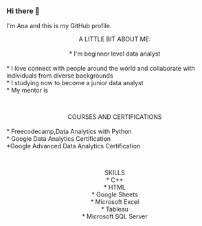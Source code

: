 ### Hi there 👋
I'm Ana and this is my GitHub profile.

 <center>A LITTLE BIT ABOUT ME:</center>



<BR>
    <center>* I'm beginner level data analyst</center>
   <BR> * I love connect with people around the world and collaborate with individuals from diverse backgrounds
 <BR>   * I studying now to become a junior data analyst 
 <BR>   * My mentor is

<BR><center>COURSES AND CERTIFICATIONS </center>
<BR> * Freecodecamp,Data Analytics with Python
<BR> * Google Data Analytics Certification
<BR> *Google Advanced Data Analytics Certification



<BR><CENTER>SKILLS 
<BR> * C++
<BR> * HTML
<BR> * Google Sheets
<BR> * Microsoft Excel
<BR> * Tableau
<BR> * Microsoft SQL Server
        
<!--
**anahoza/anahoza** is a ✨ _special_ ✨ repository because its `README.md` (this file) appears on your GitHub profile.

Here are some ideas to get you started:

- 🔭 I’m currently working on ...
- 🌱 I’m currently learning ...
- 👯 I’m looking to collaborate on ...
- 🤔 I’m looking for help with ...
- 💬 Ask me about ...
- 📫 How to reach me: ...
- 😄 Pronouns: ...
- ⚡ Fun fact: ...
-->
